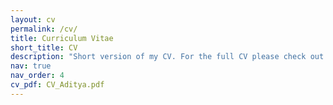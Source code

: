 ```yaml
---
layout: cv
permalink: /cv/
title: Curriculum Vitae
short_title: CV
description: "Short version of my CV. For the full CV please check out the PDF linked on the right.<BR><b>Note: This part of my webpage is only infrequently updated. Last updated: 15.03.2024</b>"
nav: true
nav_order: 4
cv_pdf: CV_Aditya.pdf
---
```

